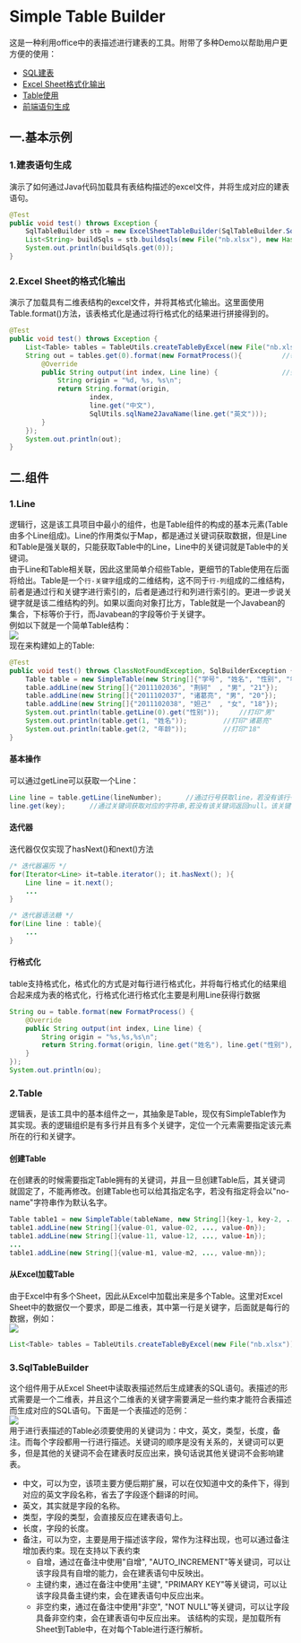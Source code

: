 ﻿# Simple Table Builder
这是一种利用office中的表描述进行建表的工具。附带了多种Demo以帮助用户更方便的使用：
* [SQL建表](https://github.com/lsj9383/simple-table-builder/blob/master/src/demo/CreatTableTest.java)
* [Excel Sheet格式化输出](https://github.com/lsj9383/simple-table-builder/blob/master/src/demo/SheetFormatTest.java)
* [Table使用](https://github.com/lsj9383/simple-table-builder/blob/master/src/demo/SimpleTest.java)
* [前端语句生成](https://github.com/lsj9383/simple-table-builder/blob/master/src/demo/FrontGenerateTest.java)
## 一.基本示例

### 1.建表语句生成
演示了如何通过Java代码加载具有表结构描述的excel文件，并将生成对应的建表语句。
```Java
@Test
public void test() throws Exception {
	SqlTableBuilder stb = new ExcelSheetTableBuilder(SqlTableBuilder.SqlType.SqlServer);		//创建支持SqlServer建表的SqlTableBuilder
	List<String> buildSqls = stb.buildsqls(new File("nb.xlsx"), new HashMap<>());			//获得对应excel中所有sheet的建表语句，hashMap用于记录错误
	System.out.println(buildSqls.get(0));
}
```

### 2.Excel Sheet的格式化输出
演示了加载具有二维表结构的excel文件，并将其格式化输出。这里面使用Table.format()方法，该表格式化是通过将行格式化的结果进行拼接得到的。
```Java
@Test
public void test() throws Exception {
	List<Table> tables = TableUtils.createTableByExcel(new File("nb.xlsx"));	//所有sheet转为Table
	String out = tables.get(0).format(new FormatProcess(){			//每个Table都支持格式化
		@Override
		public String output(int index, Line line) {				//会按行顺序进入该方法，以格式化该行。最终的Table格式化就是所有行格式化结果的拼接
			String origin = "%d, %s, %s\n";
			return String.format(origin, 
					index,
					line.get("中文"), 
					SqlUtils.sqlName2JavaName(line.get("英文")));
		}
	});
	System.out.println(out);
}

```


## 二.组件
### 1.Line
逻辑行，这是该工具项目中最小的组件，也是Table组件的构成的基本元素(Table由多个Line组成)。Line的作用类似于Map，都是通过关键词获取数据，但是Line和Table是强关联的，只能获取Table中的Line，Line中的关键词就是Table中的关键词。<br>
由于Line和Table相关联，因此这里简单介绍些Table，更细节的Table使用在后面将给出。Table是一个`行-关键字`组成的二维结构，这不同于`行-列`组成的二维结构，前者是通过行和关键字进行索引的，后者是通过行和列进行索引的。更进一步说关键字就是该二维结构的列。如果以面向对象打比方，Table就是一个Javabean的集合，下标等价于行，而Javabean的字段等价于关键字。<br>
例如以下就是一个简单Table结构：<br>
![](https://github.com/lsj9383/simple-table-builder/blob/master/icon/simple-table-demo.png)
<br>现在来构建如上的Table:
```Java
@Test
public void test() throws ClassNotFoundException, SqlBuilderException {
	Table table = new SimpleTable(new String[]{"学号", "姓名", "性别", "年龄"});
	table.addLine(new String[]{"2011102036", "荆轲"  , "男", "21"});
	table.addLine(new String[]{"2011102037", "诸葛亮", "男", "20"});
	table.addLine(new String[]{"2011102038", "妲己"  , "女", "18"});
	System.out.println(table.getLine(0).get("性别"));		//打印"男"
	System.out.println(table.get(1, "姓名"));			//打印"诸葛亮"
	System.out.println(table.get(2, "年龄"));			//打印"18"
}
```
#### 基本操作
可以通过getLine可以获取一个Line：
```Java
Line line = table.getLine(lineNumber);		//通过行号获取line，若没有该行号返回null。
line.get(key);		//通过关键词获取对应的字符串,若没有该关键词返回null。该关键词强依赖table中的关键词。
```
#### 迭代器
迭代器仅仅实现了hasNext()和next()方法
```Java
/* 迭代器遍历 */
for(Iterator<Line> it=table.iterator(); it.hasNext(); ){
	Line line = it.next();
	...
}

/* 迭代器语法糖 */
for(Line line : table){
	...
}
```
#### 行格式化
table支持格式化，格式化的方式是对每行进行格式化，并将每行格式化的结果组合起来成为表的格式化，行格式化进行格式化主要是利用Line获得行数据
```Java
String ou = table.format(new FormatProcess() {
	@Override
	public String output(int index, Line line) {
		String origin = "%s,%s,%s\n";
		return String.format(origin, line.get("姓名"), line.get("性别"), line.get("年龄"));
	}
});
System.out.println(ou);
```

### 2.Table
逻辑表，是该工具中的基本组件之一，其抽象是Table，现仅有SimpleTable作为其实现。表的逻辑组织是有多行并且有多个关键字，定位一个元素需要指定该元素所在的行和关键字。
#### 创建Table
在创建表的时候需要指定Table拥有的关键词，并且一旦创建Table后，其关键词就固定了，不能再修改。创建Table也可以给其指定名字，若没有指定将会以"no-name"字符串作为默认名字。
```Java
Table table1 = new SimpleTable(tableName, new String[]{key-1, key-2, ..., key-n});
table1.addLine(new String[]{value-01, value-02, ..., value-0n});
table1.addLine(new String[]{value-11, value-12, ..., value-1n});
...
table1.addLine(new String[]{value-m1, value-m2, ..., value-mn});
```
#### 从Excel加载Table
由于Excel中有多个Sheet，因此从Excel中加载出来是多个Table。这里对Excel Sheet中的数据仅一个要求，即是二维表，其中第一行是关键字，后面就是每行的数据，例如：<br>
![](https://github.com/lsj9383/simple-table-builder/blob/master/icon/simple-table-demo.png)
```Java
List<Table> tables = TableUtils.createTableByExcel(new File("nb.xlsx"));
```

### 3.SqlTableBuilder
这个组件用于从Excel Sheet中读取表描述然后生成建表的SQL语句。表描述的形式需要是一个二维表，并且这个二维表的关键字需要满足一些约束才能符合表描述而生成对应的SQL语句。下面是一个表描述的范例：<br>
![](https://github.com/lsj9383/simple-table-builder/blob/master/icon/sqltable-demo.png)<br>
用于进行表描述的Table必须要使用的关键词为：中文，英文，类型，长度，备注。而每个字段都用一行进行描述。关键词的顺序是没有关系的，关键词可以更多，但是其他的关键词不会在建表时反应出来，换句话说其他关键词不会影响建表。
* 中文，可以为空，该项主要方便后期扩展，可以在仅知道中文的条件下，得到对应的英文字段名称，省去了字段逐个翻译的时间。
* 英文，其实就是字段的名称。
* 类型，字段的类型，会直接反应在建表语句上。
* 长度，字段的长度。
* 备注，可以为空，主要是用于描述该字段，常作为注释出现，也可以通过备注增加表约束。现在支持以下表约束
	* 自增，通过在备注中使用"自增", "AUTO_INCREMENT"等关键词，可以让该字段具有自增的能力，会在建表语句中反映出。
	* 主键约束，通过在备注中使用"主键", "PRIMARY KEY"等关键词，可以让该字段具备主键约束，会在建表语句中反应出来。
	* 非空约束，通过在备注中使用"非空", "NOT NULL"等关键词，可以让字段具备非空约束，会在建表语句中反应出来。
该结构的实现，是加载所有Sheet到Table中，在对每个Table进行逐行解析。